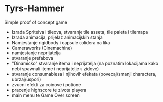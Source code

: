 # Tyrs-Hammer
Simple proof of concept game

- Izrada Spriteiva i tileova, stvaranje tile asseta, tile paleta i tilemapa
- Izrada animacija, prijelaz animacijskih stanja
- Namjestanje rigidbody i capsule colidera na lika
- Cameraworks (Cinemachine)
- namjestanje neprijatelja
- stvaranje prefabova
- "Dinamicko" stvaranje itema i neprijatelja (na poznatim lokacijama kako nebi spawnali iteme i neprijatelje u zidove)
- stvaranje consumablesa i njihovih efekata (povecaj/smanji charactera, ubrzaj/uspori)
- zvucni efekti za coinove i potione
- pracenje highscore te zivota playera
- main menu te Game Over screen
